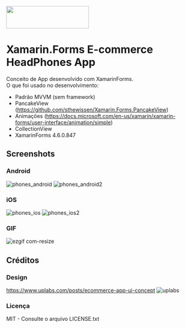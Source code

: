 <img src="https://user-images.githubusercontent.com/11803107/79746139-e20c5b80-82df-11ea-8039-21680c5b9e35.jpg" width="220" height="60"><br/>
# Xamarin.Forms E-commerce HeadPhones App
Conceito de App desenvolvido com XamarinForms. </br>
O que foi usado no desenvolvimento:
- Padrão MVVM (sem framework)
- PancakeView (https://github.com/sthewissen/Xamarin.Forms.PancakeView)
- Animações (https://docs.microsoft.com/en-us/xamarin/xamarin-forms/user-interface/animation/simple)
- CollectionView
- XamarinForms 4.6.0.847

## Screenshots
### Android
![phones_android](https://user-images.githubusercontent.com/11803107/83947598-5cd8f980-a7ee-11ea-86a6-ea9567a6906b.jpg)
![phones_android2](https://user-images.githubusercontent.com/11803107/83947601-64000780-a7ee-11ea-82cc-dfbe14322e21.jpg)

### iOS
![phones_ios](https://user-images.githubusercontent.com/11803107/83947639-9f9ad180-a7ee-11ea-840c-919acbfe681b.PNG)
![phones_ios2](https://user-images.githubusercontent.com/11803107/83947643-a6c1df80-a7ee-11ea-9922-824b9aab951e.PNG)

### GIF
![ezgif com-resize](https://user-images.githubusercontent.com/11803107/83947779-89d9dc00-a7ef-11ea-8ac8-e212a32c106d.gif)

## Créditos
### Design 
https://www.uplabs.com/posts/ecommerce-app-ui-concept
![uplabs](https://user-images.githubusercontent.com/11803107/83947676-e38dd680-a7ee-11ea-9810-a6d9d8000ddc.png)

### Licença
MIT - Consulte o arquivo LICENSE.txt
